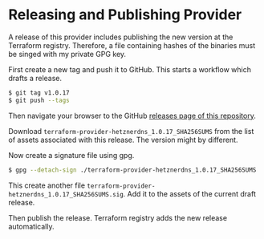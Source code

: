 # Releasing and Publishing Provider

A release of this provider includes publishing the new version
at the Terraform registry. Therefore, a file containing hashes
of the binaries must be singed with my private GPG key.

First create a new tag and push it to GitHub. This starts a
workflow which drafts a release.

```bash
$ git tag v1.0.17
$ git push --tags
```

Then navigate your browser to the GitHub [releases page of this repository](https://github.com/germanbrew/terraform-provider-hetznerdns/releases). 

Download `terraform-provider-hetznerdns_1.0.17_SHA256SUMS` from the
list of assets associated with this release. The version might by
different.

Now create a signature file using gpg.

```bash
$ gpg --detach-sign ./terraform-provider-hetznerdns_1.0.17_SHA256SUMS
```

This create another file `terraform-provider-hetznerdns_1.0.17_SHA256SUMS.sig`.
Add it to the assets of the current draft release.

Then publish the release. Terraform registry adds the new release automatically.

